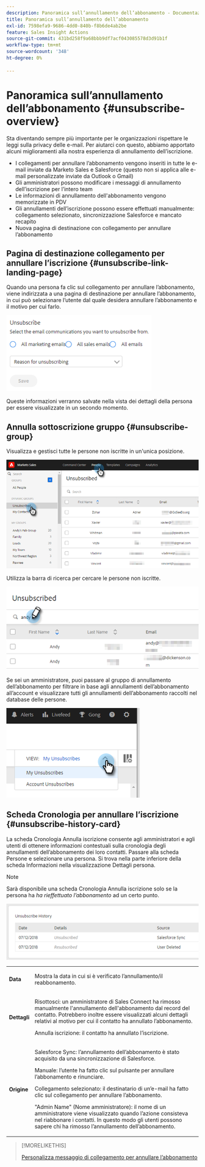 ```yaml
---
description: Panoramica sull’annullamento dell’abbonamento - Documentazione di Marketo - Documentazione del prodotto
title: Panoramica sull’annullamento dell’abbonamento
exl-id: 7598efa9-9686-4dd0-840b-f8b6de4ab2be
feature: Sales Insight Actions
source-git-commit: 431bd258f9a68bbb9df7acf043085578d3d91b1f
workflow-type: tm+mt
source-wordcount: '348'
ht-degree: 0%

---
```


# Panoramica sull’annullamento dell’abbonamento {#unsubscribe-overview}

Sta diventando sempre più importante per le organizzazioni rispettare le leggi sulla privacy delle e-mail. Per aiutarci con questo, abbiamo apportato alcuni miglioramenti alla nostra esperienza di annullamento dell’iscrizione.

* I collegamenti per annullare l’abbonamento vengono inseriti in tutte le e-mail inviate da Marketo Sales e Salesforce (questo non si applica alle e-mail personalizzate inviate da Outlook o Gmail)
* Gli amministratori possono modificare i messaggi di annullamento dell’iscrizione per l’intero team
* Le informazioni di annullamento dell&#39;abbonamento vengono memorizzate in PDV
* Gli annullamenti dell’iscrizione possono essere effettuati manualmente: collegamento selezionato, sincronizzazione Salesforce e mancato recapito
* Nuova pagina di destinazione con collegamento per annullare l’abbonamento

## Pagina di destinazione collegamento per annullare l’iscrizione {#unsubscribe-link-landing-page}

Quando una persona fa clic sul collegamento per annullare l’abbonamento, viene indirizzata a una pagina di destinazione per annullare l’abbonamento, in cui può selezionare l’utente dal quale desidera annullare l’abbonamento e il motivo per cui farlo.

![](assets/unsubscribe-overview-1.png)

Queste informazioni verranno salvate nella vista dei dettagli della persona per essere visualizzate in un secondo momento.

## Annulla sottoscrizione gruppo {#unsubscribe-group}

Visualizza e gestisci tutte le persone non iscritte in un&#39;unica posizione.

![](assets/unsubscribe-overview-2.png)

Utilizza la barra di ricerca per cercare le persone non iscritte.

![](assets/unsubscribe-overview-3.png)

Se sei un amministratore, puoi passare al gruppo di annullamento dell’abbonamento per filtrare in base agli annullamenti dell’abbonamento all’account e visualizzare tutti gli annullamenti dell’abbonamento raccolti nel database delle persone.

![](assets/unsubscribe-overview-4.png)

## Scheda Cronologia per annullare l’iscrizione {#unsubscribe-history-card}

La scheda Cronologia Annulla iscrizione consente agli amministratori e agli utenti di ottenere informazioni contestuali sulla cronologia degli annullamenti dell’abbonamento dei loro contatti. Passare alla scheda Persone e selezionare una persona. Si trova nella parte inferiore della scheda Informazioni nella visualizzazione Dettagli persona.

>[!NOTE]
>
>Sarà disponibile una scheda Cronologia Annulla iscrizione solo se la persona ha _ha rieffettuato l’abbonamento_ ad un certo punto.

![](assets/unsubscribe-overview-5.png)

<table> 
 <colgroup> 
  <col> 
  <col> 
 </colgroup> 
 <tbody> 
  <tr> 
   <td><strong>Data</strong></td> 
   <td><p>Mostra la data in cui si è verificato l’annullamento/il reabbonamento.</p></td> 
  </tr> 
  <tr> 
   <td><strong>Dettagli</strong></td> 
   <td><p>Risottosci: un amministratore di Sales Connect ha rimosso manualmente l'annullamento dell'abbonamento dal record del contatto. Potrebbero inoltre essere visualizzati alcuni dettagli relativi al motivo per cui il contatto ha annullato l’abbonamento.</p><p>Annulla iscrizione: il contatto ha annullato l’iscrizione.</p></td> 
  </tr> 
  <tr> 
   <td><strong>Origine</strong></td> 
   <td><p>Salesforce Sync: l’annullamento dell’abbonamento è stato acquisito da una sincronizzazione di Salesforce.</p><p>Manuale: l’utente ha fatto clic sul pulsante per annullare l’abbonamento e rinunciare.</p><p>Collegamento selezionato: il destinatario di un’e-mail ha fatto clic sul collegamento per annullare l’abbonamento.</p><p>"Admin Name" (Nome amministratore): il nome di un amministratore viene visualizzato quando l’azione consisteva nel riabbonare i contatti. In questo modo gli utenti possono sapere chi ha rimosso l’annullamento dell’abbonamento.</p></td> 
  </tr> 
 </tbody> 
</table>

>[!MORELIKETHIS]
>
>[Personalizza messaggio di collegamento per annullare l’abbonamento](/help/marketo/product-docs/marketo-sales-insight/actions/email/unsubscribes/customize-unsubscribe-link-message.md)
